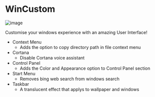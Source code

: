 # WinCustom

![image](https://i.ibb.co/LCB8gpj/unknown-1.png)

Customise your windows experience with an amazing User Interface!

- Context Menu
  - Adds the option to copy directory path in file context menu
- Cortana
  - Disable Cortana voice assistant
- Control Panel
  - Adds the Color and Appearance option to Control Panel section
- Start Menu
  - Removes bing web search from windows search
- Taskbar
  - A translucent effect that applys to wallpaper and windows
